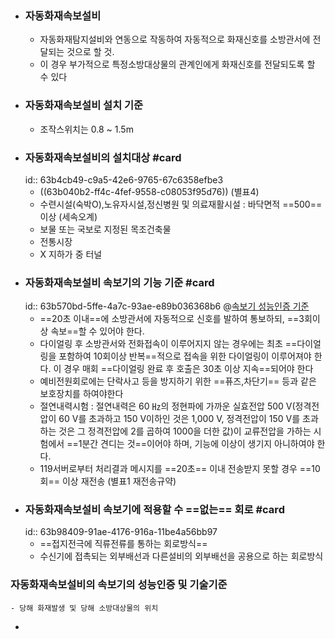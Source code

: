 - ### 자동화재속보설비
	- 자동화재탐지설비와 연동으로 작동하여 자동적으로 화재신호를 소방관서에 전달되는 것으로 할 것.
	- 이 경우 부가적으로 특정소방대상물의 관계인에게 화재신호를 전달되도록 할 수 있다
- ### 자동화재속보설비 설치 기준
	- 조작스위치는 0.8 ~ 1.5m
- ### 자동화재속보설비의 설치대상 #card
  id:: 63b4cb49-c9a5-42e6-9765-67c6358efbe3
	- ((63b040b2-ff4c-4fef-9558-c08053f95d76)) (별표4)
	- 수련시설(숙박O),노유자시설,정신병원 및 의료재활시설 : 바닥면적 ==500== 이상  (세속오계)
	- 보물 또는 국보로 지정된 목조건축물
	- 전통시장
	- X 지하가 중 터널
- ### 자동화재속보설비 속보기의 기능 기준 #card
  id:: 63b570bd-5ffe-4a7c-93ae-e89b036368b6
  @[속보기 성능인증 기준](((63b6eae0-cff3-4d98-8624-5b25768a8fcd)))
	- ==20초 이내==에 소방관서에 자동적으로 신호를 발하여 통보하되, ==3회이상 속보==할 수 있어야 한다.
	- 다이얼링 후 소방관서와 전화접속이 이루어지지 않는 경우에는 최초 ==다이얼링을 포함하여 10회이상 반복==적으로 접속을 위한 다이얼링이 이루어져야 한다. 이 경우 매회 ==다이얼링 완료 후 호출은 30초 이상 지속==되어야  한다
	- 예비전원회로에는 단락사고 등을 방지하기 위한 ==퓨즈,차단기== 등과 같은 보호장치를 하여야한다
	- 절연내력시험 : 절연내력은 60 ㎐의 정현파에 가까운 실효전압 500 V(정격전압이 60 V를 초과하고 150 V이하인 것은 1,000 V, 정격전압이 150 V를 초과하는 것은 그 정격전압에 2를 곱하여 1000을 더한 값)이 교류전압을 가하는 시험에서 ==1분간 견디는 것==이어야 하며, 기능에 이상이 생기지 아니하여야 한다.
	- 119서버로부터 처리결과 메시지를 ==20초== 이내 전송받지 못할 경우 ==10회== 이상 재전송 (별표1 재전송규약)
- ### 자동화재속보설비 속보기에 적용할 수 ==없는== 회로 #card
  id:: 63b98409-91ae-4176-916a-11be4a56bb97
	- ==접지전극에 직류전류를 통하는 회로방식==
	- 수신기에 접촉되는 외부배선과 다른설비의 외부배선을 공용으로 하는 회로방식
### 자동화재속보설비의 속보기의 성능인증 및 기술기준
	- 당해 화재발생 및 당해 소방대상물의 위치
-